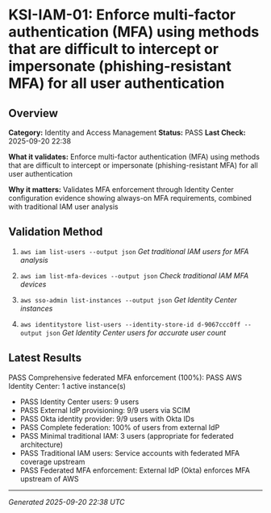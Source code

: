 # KSI-IAM-01: Enforce multi-factor authentication (MFA) using methods that are difficult to intercept or impersonate (phishing-resistant MFA) for all user authentication

## Overview

**Category:** Identity and Access Management
**Status:** PASS
**Last Check:** 2025-09-20 22:38

**What it validates:** Enforce multi-factor authentication (MFA) using methods that are difficult to intercept or impersonate (phishing-resistant MFA) for all user authentication

**Why it matters:** Validates MFA enforcement through Identity Center configuration evidence showing always-on MFA requirements, combined with traditional IAM user analysis

## Validation Method

1. `aws iam list-users --output json`
   *Get traditional IAM users for MFA analysis*

2. `aws iam list-mfa-devices --output json`
   *Check traditional IAM MFA devices*

3. `aws sso-admin list-instances --output json`
   *Get Identity Center instances*

4. `aws identitystore list-users --identity-store-id d-9067ccc0ff --output json`
   *Get Identity Center users for accurate user count*

## Latest Results

PASS Comprehensive federated MFA enforcement (100%): PASS AWS Identity Center: 1 active instance(s)
- PASS Identity Center users: 9 users
- PASS External IdP provisioning: 9/9 users via SCIM
- PASS Okta identity provider: 9/9 users with Okta IDs
- PASS Complete federation: 100% of users from external IdP
- PASS Minimal traditional IAM: 3 users (appropriate for federated architecture)
- PASS Traditional IAM users: Service accounts with federated MFA coverage upstream
- PASS Federated MFA enforcement: External IdP (Okta) enforces MFA upstream of AWS

---
*Generated 2025-09-20 22:38 UTC*